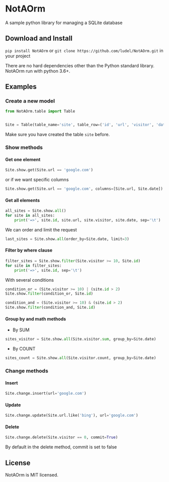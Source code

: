 # NotAOrm
A sample python library for managing a SQLite database


## Download and Install
`pip install NotAOrm` or `git clone https://github.com/ludel/NotAOrm.git` in your project

There are no hard dependencies other than the Python standard library. NotAOrm run with python 3.6+.

## Examples

### Create a new model
```python
from NotAOrm.table import Table


Site = Table(table_name='site', table_row=('id', 'url', 'visitor', 'date'))
```

Make sure you have created the table `site` before.

### Show methods

#### Get one element
```python
Site.show.get(Site.url == 'google.com')
```
or if we want specific columns
```python
Site.show.get(Site.url == 'google.com', columns=[Site.url, Site.date])
```

#### Get all elements
```python
all_sites = Site.show.all()
for site in all_sites:
    print('=>', site.id, site.url, site.visitor, site.date, sep='\t')
```

We can order and limit the request

```python
last_sites = Site.show.all(order_by=Site.date, limit=3)
```

#### Filter by where clause
```python
filter_sites = Site.show.filter(Site.visitor >= 10, Site.id)
for site in filter_sites:
    print('=>', site.id, sep='\t')
```

With several conditions
```python
condition_or = (Site.visitor >= 10) | (site.id > 2)
Site.show.filter(condition_or, Site.id)

condition_and = (Site.visitor >= 10) & (site.id > 2)
Site.show.filter(condition_and, Site.id)
```

#### Group by and math methods
- By SUM
```python
sites_visitor = Site.show.all(Site.visitor.sum, group_by=Site.date)
```
- By COUNT
```python
sites_count = Site.show.all(Site.visitor.count, group_by=Site.date)
```

### Change methods

#### Insert 
```python
Site.change.insert(url='google.com')
```

#### Update 
```python
Site.change.update(Site.url.like('bing'), url='google.com')
```

#### Delete 
```python
Site.change.delete(Site.visitor == 0, commit=True)
```
By default in the delete method, commit is set to false 


## License

NotAOrm is MIT licensed.